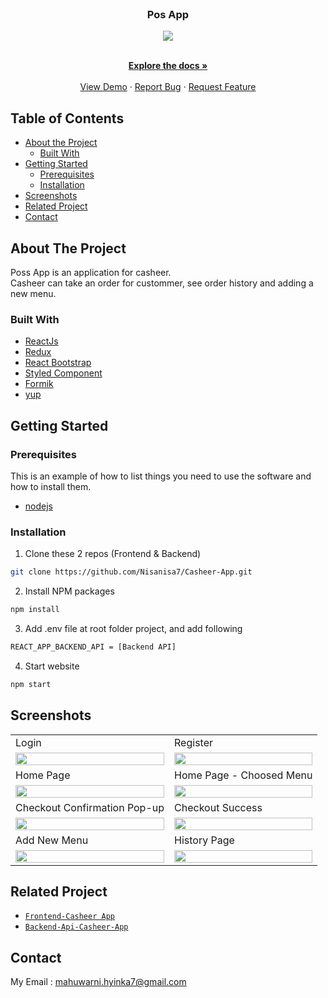 <br />
<p align="center">

  <h3 align="center">Pos App</h3>
  <p align="center">
  <image align="center" src='https://res.cloudinary.com/nisanisa/image/upload/v1640215097/github/posapp_logo_ddq718.png' />
  </p>

  <p align="center">
    <br />
    <a href="https://github.com/Nisanisa7/Casheer-App"><strong>Explore the docs »</strong></a>
    <br />
    <br />
    <a href="https://myposs-app.vercel.app/home">View Demo</a>
    ·
    <a href=https://github.com/Nisanisa7/Casheer-App/issues">Report Bug</a>
    ·
    <a href="https://github.com/Nisanisa7/Casheer-App/issues">Request Feature</a>
  </p>
</p>



<!-- TABLE OF CONTENTS -->
## Table of Contents

* [About the Project](#about-the-project)
  * [Built With](#built-with)
* [Getting Started](#getting-started)
  * [Prerequisites](#prerequisites)
  * [Installation](#installation)
* [Screenshots](#screenshots)
* [Related Project](#related-project-backend)
* [Contact](#contact)



<!-- ABOUT THE PROJECT -->
## About The Project


Poss App is an application for casheer. </br>
Casheer can take an order for custommer, see order history and adding a new menu.



### Built With

* [ReactJs](https://reactjs.org/)
* [Redux](https://redux.js.org/)
* [React Bootstrap](https://react-bootstrap.github.io/)
* [Styled Component](https://styled-components.com/)
* [Formik](https://formik.org/)
* [yup](https://www.npmjs.com/package/yup)

<!-- GETTING STARTED -->
## Getting Started

### Prerequisites

This is an example of how to list things you need to use the software and how to install them.

* [nodejs](https://nodejs.org/en/download/)

### Installation

1. Clone these 2 repos (Frontend & Backend)
```sh
git clone https://github.com/Nisanisa7/Casheer-App.git
```
2. Install NPM packages
```sh
npm install
```
3. Add .env file at root folder project, and add following
```sh
REACT_APP_BACKEND_API = [Backend API]
```
4. Start website
```sh
npm start
```



<!-- ROADMAP -->
## Screenshots

<p align="center" float="left">
 <table>
  <tr>
    <td>Login</td>
    <td>Register</td>
  </tr>
  <tr>
    <td><image src='https://res.cloudinary.com/nisanisa/image/upload/v1640213289/github/register_nhybil.jpg' width=100%/></td>
    <td><image src='https://res.cloudinary.com/nisanisa/image/upload/v1640213300/github/login_gszxfj.jpg' width=100%/></td>
  </tr>
  <tr>
    <td>Home Page</td>
    <td>Home Page - Choosed Menu</td>
  </tr>
  <tr>
    <td><image src='https://res.cloudinary.com/nisanisa/image/upload/v1640214042/github/Web_capture_23-12-2021_6031_localhost_efsjvq.jpg' width=100%/></td>
    <td><image src='https://res.cloudinary.com/nisanisa/image/upload/v1640214118/github/Web_capture_23-12-2021_6145_localhost_corbja.jpg'width=100%/></td>
  </tr>
  <tr>
    <td>Checkout Confirmation Pop-up</td>
    <td>Checkout Success</td>
  </tr>
  <tr>
    <td><image src='https://res.cloudinary.com/nisanisa/image/upload/v1640214379/github/checkout_confirmation_skg30v.jpg' width=100%/></td>
    <td><image src='https://res.cloudinary.com/nisanisa/image/upload/v1640214369/github/success_order_bcejlj.jpg' width=100%/></td>
  </tr>
  <tr>
    <td>Add New Menu</td>
    <td>History Page</td>
  </tr>
  <tr>
    <td><image src='https://res.cloudinary.com/nisanisa/image/upload/v1640214501/github/Web_capture_23-12-2021_689_localhost_mxdull.jpg' width=100%/></td>
    <td><image src='https://res.cloudinary.com/nisanisa/image/upload/v1640214180/github/history_cwvxtg.jpg' width=100%/></td>
  </tr>
 </table>
</p>

## Related Project
* [`Frontend-Casheer App`](https://github.com/Nisanisa7/Casheer-App)
* [`Backend-Api-Casheer-App`](https://github.com/Nisanisa7/Api-Ecommerce)


<!-- CONTACT -->
## Contact

My Email : mahuwarni.hyinka7@gmail.com



